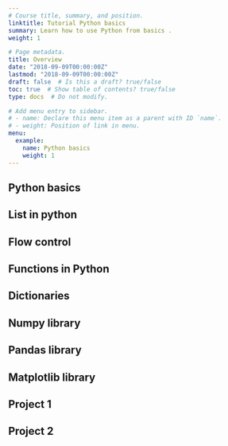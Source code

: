 ```yaml
---
# Course title, summary, and position.
linktitle: Tutorial Python basics
summary: Learn how to use Python from basics .
weight: 1

# Page metadata.
title: Overview
date: "2018-09-09T00:00:00Z"
lastmod: "2018-09-09T00:00:00Z"
draft: false  # Is this a draft? true/false
toc: true  # Show table of contents? true/false
type: docs  # Do not modify.

# Add menu entry to sidebar.
# - name: Declare this menu item as a parent with ID `name`.
# - weight: Position of link in menu.
menu:
  example:
    name: Python basics
    weight: 1
---
```


## Python basics

## List in python

## Flow control

## Functions in Python

## Dictionaries

## Numpy library

## Pandas library

## Matplotlib library

## Project 1

## Project 2
